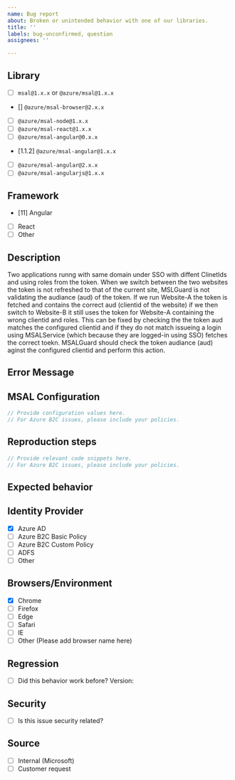 ```yaml
---
name: Bug report
about: Broken or unintended behavior with one of our libraries.
title: ''
labels: bug-unconfirmed, question
assignees: ''

---
```


<!-- Before posting your issue please check if your question is answered in one of the following places: 

    * msal-browser@2.x FAQ: https://github.com/AzureAD/microsoft-authentication-library-for-js/blob/dev/lib/msal-browser/FAQ.md
    * msal@1.x FAQ: https://github.com/AzureAD/microsoft-authentication-library-for-js/blob/dev/lib/msal-core/docs/FAQ.md

    Please follow the issue template below. Failure to do so will result in a delay in answering your question.
-->

## Library
<!-- ⚠️ Please try the latest published version and fill in your exact version number below e.g. `msal@2.7.0`. ⚠️ -->
- [ ] `msal@1.x.x` or `@azure/msal@1.x.x`
- [] `@azure/msal-browser@2.x.x`
- [ ] `@azure/msal-node@1.x.x`
- [ ] `@azure/msal-react@1.x.x`
- [ ] `@azure/msal-angular@0.x.x`
- [1.1.2] `@azure/msal-angular@1.x.x`
- [ ] `@azure/msal-angular@2.x.x`
- [ ] `@azure/msal-angularjs@1.x.x`

## Framework
<!-- ⚠️ If using a framework please specify which version you are using e.g. Angular 11 or React 17 ⚠️ -->
- [11] Angular
- [ ] React
- [ ] Other

## Description

Two applications runng with same domain under SSO with diffent ClinetIds and using roles from the token. When we switch between the two websites the token is not refreshed to that of the current site, MSLGuard is not validating the audiance (aud) of the token. If we run Website-A the token is fetched and contains the correct aud (clientid of the website) if we then switch to Website-B it still uses the token for Website-A containing the wrong clientid and roles. This can be fixed by checking the the token aud matches the configured clientid and if they do not match issueing a login using MSALService (which because they are logged-in using SSO) fetches the correct toekn. MSALGuard should check the token audiance (aud) aginst the configured clientid and perform this action.

## Error Message
<!-- Please provide the error message, stack trace and/or logs here-->

## MSAL Configuration

```js
// Provide configuration values here.
// For Azure B2C issues, please include your policies.
```

## Reproduction steps

```js
// Provide relevant code snippets here.
// For Azure B2C issues, please include your policies.
```

## Expected behavior

## Identity Provider

- [X] Azure AD
- [ ] Azure B2C Basic Policy
- [ ] Azure B2C Custom Policy
- [ ] ADFS
- [ ] Other

## Browsers/Environment

- [X] Chrome
- [ ] Firefox
- [ ] Edge
- [ ] Safari
- [ ] IE
- [ ] Other (Please add browser name here)

## Regression

- [ ] Did this behavior work before?
Version:

## Security

- [ ] Is this issue security related?

## Source

- [ ] Internal (Microsoft)
- [ ] Customer request
